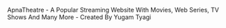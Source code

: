 ApnaTheatre - A Popular Streaming Website With Movies, Web Series, TV Shows And Many More
                                           - Created By Yugam Tyagi